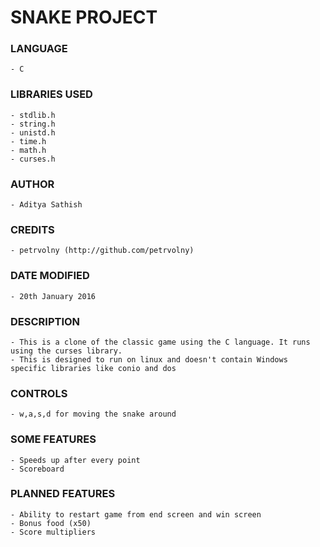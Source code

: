 # SNAKE PROJECT

### LANGUAGE
	- C
	
### LIBRARIES USED
	- stdlib.h
	- string.h
	- unistd.h
	- time.h
	- math.h
	- curses.h

### AUTHOR
	- Aditya Sathish
	
### CREDITS
	- petrvolny (http://github.com/petrvolny)
	
### DATE MODIFIED
	- 20th January 2016

### DESCRIPTION	
	- This is a clone of the classic game using the C language. It runs using the curses library.
	- This is designed to run on linux and doesn't contain Windows specific libraries like conio and dos
	
### CONTROLS
	- w,a,s,d for moving the snake around
	
### SOME FEATURES
	- Speeds up after every point
	- Scoreboard

### PLANNED FEATURES
	- Ability to restart game from end screen and win screen
	- Bonus food (x50)
	- Score multipliers
	
